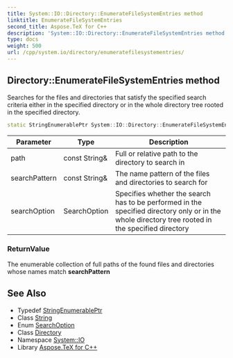 ```yaml
---
title: System::IO::Directory::EnumerateFileSystemEntries method
linktitle: EnumerateFileSystemEntries
second_title: Aspose.TeX for C++
description: 'System::IO::Directory::EnumerateFileSystemEntries method. Searches for the files and directories that satisfy the specified search criteria either in the specified directory or in the whole directory tree rooted in the specified directory in C++.'
type: docs
weight: 500
url: /cpp/system.io/directory/enumeratefilesystementries/
---
```

## Directory::EnumerateFileSystemEntries method


Searches for the files and directories that satisfy the specified search criteria either in the specified directory or in the whole directory tree rooted in the specified directory.

```cpp
static StringEnumerablePtr System::IO::Directory::EnumerateFileSystemEntries(const String &path, const String &searchPattern=u"*", SearchOption searchOption=SearchOption::TopDirectoryOnly)
```


| Parameter | Type | Description |
| --- | --- | --- |
| path | const String\& | Full or relative path to the directory to search in |
| searchPattern | const String\& | The name pattern of the files and directories to search for |
| searchOption | SearchOption | Specifies whether the search has to be performed in the specified directory only or in the whole directory tree rooted in the specified directory |

### ReturnValue

The enumerable collection of full paths of the found files and directories whose names match **searchPattern**

## See Also

* Typedef [StringEnumerablePtr](../stringenumerableptr/)
* Class [String](../../../system/string/)
* Enum [SearchOption](../../searchoption/)
* Class [Directory](../)
* Namespace [System::IO](../../)
* Library [Aspose.TeX for C++](../../../)
